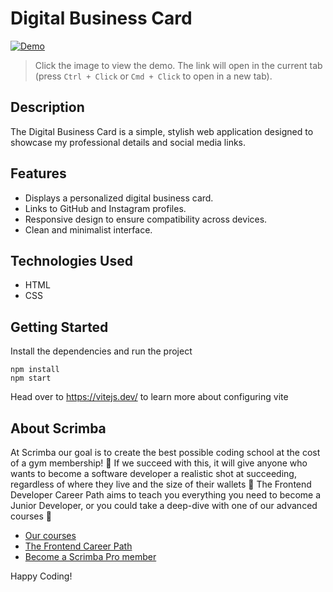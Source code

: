 # Digital Business Card

[![Demo](https://github.com/user-attachments/assets/e757893b-e059-47b4-98d8-ffc7fce89e8c)](https://incandescent-gecko-dab0be.netlify.app/)
> Click the image to view the demo. The link will open in the current tab (press `Ctrl + Click` or `Cmd + Click` to open in a new tab).


## Description

The Digital Business Card is a simple, stylish web application designed to showcase my professional details and social media links.

## Features

- Displays a personalized digital business card.
- Links to GitHub and Instagram profiles.
- Responsive design to ensure compatibility across devices.
- Clean and minimalist interface.

## Technologies Used

- HTML
- CSS

## Getting Started
Install the dependencies and run the project
```
npm install
npm start
```

Head over to https://vitejs.dev/ to learn more about configuring vite
## About Scrimba

At Scrimba our goal is to create the best possible coding school at the cost of a gym membership! 💜
If we succeed with this, it will give anyone who wants to become a software developer a realistic shot at succeeding, regardless of where they live and the size of their wallets 🎉
The Frontend Developer Career Path aims to teach you everything you need to become a Junior Developer, or you could take a deep-dive with one of our advanced courses 🚀

- [Our courses](https://scrimba.com/allcourses)
- [The Frontend Career Path](https://scrimba.com/learn/frontend)
- [Become a Scrimba Pro member](https://scrimba.com/pricing)

Happy Coding!
